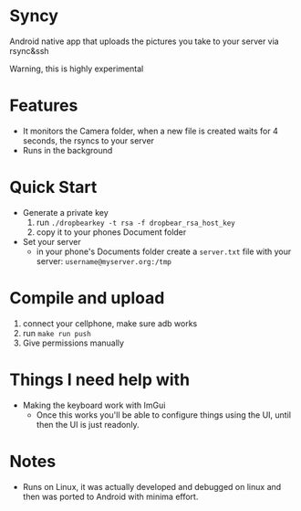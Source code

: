 # Syncy

Android native app that uploads the pictures you take to your server via rsync&ssh

Warning, this is highly experimental

# Features
- It monitors the Camera folder, when a new file is created waits for 4 seconds, the rsyncs to your server
- Runs in the background


# Quick Start
- Generate a private key
  1. run `./dropbearkey -t rsa -f dropbear_rsa_host_key`
  2. copy it to your phones Document folder
- Set your server 
  - in your phone's Documents folder create a `server.txt` file with your server: `username@myserver.org:/tmp`  

# Compile and upload
  1. connect your cellphone, make sure adb works
  2. run `make run push`
  3. Give permissions manually

# Things I need help with
- Making the keyboard work with ImGui
  - Once this works you'll be able to configure things using the UI, until then the UI is just readonly.

# Notes
- Runs on Linux, it was actually developed and debugged on linux and then was ported to Android with minima effort.
